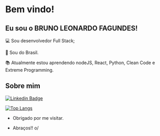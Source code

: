 # Bem vindo!

 

## Eu sou o BRUNO LEONARDO FAGUNDES!

 

:computer: Sou desenvolvedor Full Stack;

:house_with_garden: Sou do Brasil.

:books: Atualmente estou aprendendo nodeJS, React, Python, Clean Code e Extreme Programming.

 

## Sobre mim

[![Linkedin Badge](https://img.shields.io/badge/-LinkedIn-blue?style=flat-square&logo=Linkedin&logoColor=white&link=https://www.linkedin.com/in/bruno-leonardo-fagundes-3883432b)]( https://www.linkedin.com/in/bruno-leonardo-fagundes-3883432b)

[![Top Langs](https://github-readme-stats.vercel.app/api/top-langs/?username=brunoleonardobr)](https://github.com/brunoleonardobr/github-readme-stats)

- Obrigado por me visitar.

- Abraços!! o/
